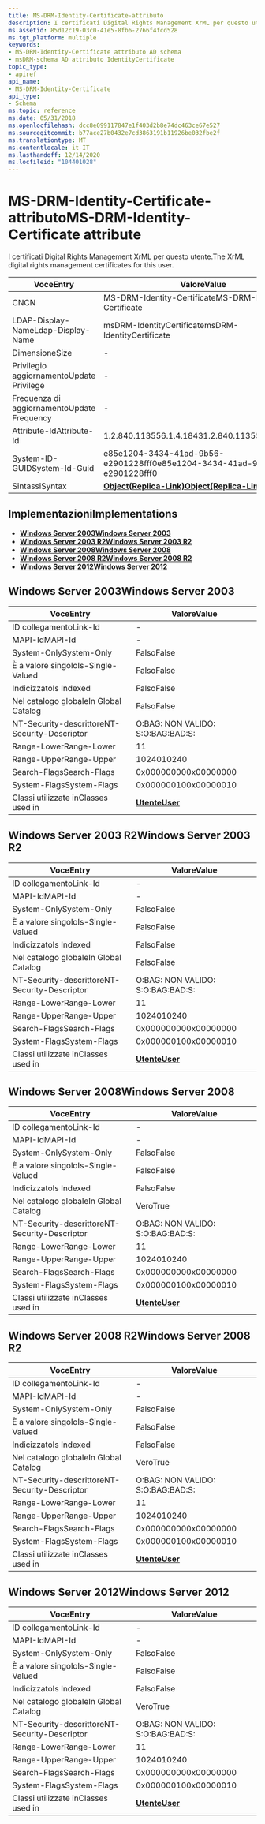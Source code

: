 ```yaml
---
title: MS-DRM-Identity-Certificate-attributo
description: I certificati Digital Rights Management XrML per questo utente.
ms.assetid: 85d12c19-03c0-41e5-8fb6-2766f4fcd528
ms.tgt_platform: multiple
keywords:
- MS-DRM-Identity-Certificate attributo AD schema
- msDRM-schema AD attributo IdentityCertificate
topic_type:
- apiref
api_name:
- MS-DRM-Identity-Certificate
api_type:
- Schema
ms.topic: reference
ms.date: 05/31/2018
ms.openlocfilehash: dcc8e099117847e1f403d2b8e74dc463ce67e527
ms.sourcegitcommit: b77ace27b0432e7cd3863191b11926be032fbe2f
ms.translationtype: MT
ms.contentlocale: it-IT
ms.lasthandoff: 12/14/2020
ms.locfileid: "104401028"
---
```

# <a name="ms-drm-identity-certificate-attribute"></a><span data-ttu-id="b3427-105">MS-DRM-Identity-Certificate-attributo</span><span class="sxs-lookup"><span data-stu-id="b3427-105">MS-DRM-Identity-Certificate attribute</span></span>

<span data-ttu-id="b3427-106">I certificati Digital Rights Management XrML per questo utente.</span><span class="sxs-lookup"><span data-stu-id="b3427-106">The XrML digital rights management certificates for this user.</span></span>



| <span data-ttu-id="b3427-107">Voce</span><span class="sxs-lookup"><span data-stu-id="b3427-107">Entry</span></span> | <span data-ttu-id="b3427-108">Valore</span><span class="sxs-lookup"><span data-stu-id="b3427-108">Value</span></span> |
|-------------------|-------------------------------------------------------|
| <span data-ttu-id="b3427-109">CN</span><span class="sxs-lookup"><span data-stu-id="b3427-109">CN</span></span>                | <span data-ttu-id="b3427-110">MS-DRM-Identity-Certificate</span><span class="sxs-lookup"><span data-stu-id="b3427-110">MS-DRM-Identity-Certificate</span></span>                           |
| <span data-ttu-id="b3427-111">LDAP-Display-Name</span><span class="sxs-lookup"><span data-stu-id="b3427-111">Ldap-Display-Name</span></span> | <span data-ttu-id="b3427-112">msDRM-IdentityCertificate</span><span class="sxs-lookup"><span data-stu-id="b3427-112">msDRM-IdentityCertificate</span></span>                             |
| <span data-ttu-id="b3427-113">Dimensione</span><span class="sxs-lookup"><span data-stu-id="b3427-113">Size</span></span>              | \-                                                    |
| <span data-ttu-id="b3427-114">Privilegio aggiornamento</span><span class="sxs-lookup"><span data-stu-id="b3427-114">Update Privilege</span></span>  | \-                                                    |
| <span data-ttu-id="b3427-115">Frequenza di aggiornamento</span><span class="sxs-lookup"><span data-stu-id="b3427-115">Update Frequency</span></span>  | \-                                                    |
| <span data-ttu-id="b3427-116">Attribute-Id</span><span class="sxs-lookup"><span data-stu-id="b3427-116">Attribute-Id</span></span>      | <span data-ttu-id="b3427-117">1.2.840.113556.1.4.1843</span><span class="sxs-lookup"><span data-stu-id="b3427-117">1.2.840.113556.1.4.1843</span></span>                               |
| <span data-ttu-id="b3427-118">System-ID-GUID</span><span class="sxs-lookup"><span data-stu-id="b3427-118">System-Id-Guid</span></span>    | <span data-ttu-id="b3427-119">e85e1204-3434-41ad-9b56-e2901228fff0</span><span class="sxs-lookup"><span data-stu-id="b3427-119">e85e1204-3434-41ad-9b56-e2901228fff0</span></span>                  |
| <span data-ttu-id="b3427-120">Sintassi</span><span class="sxs-lookup"><span data-stu-id="b3427-120">Syntax</span></span>            | [<span data-ttu-id="b3427-121">**Object(Replica-Link)**</span><span class="sxs-lookup"><span data-stu-id="b3427-121">**Object(Replica-Link)**</span></span>](s-object-replica-link.md) |



## <a name="implementations"></a><span data-ttu-id="b3427-122">Implementazioni</span><span class="sxs-lookup"><span data-stu-id="b3427-122">Implementations</span></span>

-   [<span data-ttu-id="b3427-123">**Windows Server 2003**</span><span class="sxs-lookup"><span data-stu-id="b3427-123">**Windows Server 2003**</span></span>](#windows-server-2003)
-   [<span data-ttu-id="b3427-124">**Windows Server 2003 R2**</span><span class="sxs-lookup"><span data-stu-id="b3427-124">**Windows Server 2003 R2**</span></span>](#windows-server-2003-r2)
-   [<span data-ttu-id="b3427-125">**Windows Server 2008**</span><span class="sxs-lookup"><span data-stu-id="b3427-125">**Windows Server 2008**</span></span>](#windows-server-2008)
-   [<span data-ttu-id="b3427-126">**Windows Server 2008 R2**</span><span class="sxs-lookup"><span data-stu-id="b3427-126">**Windows Server 2008 R2**</span></span>](#windows-server-2008-r2)
-   [<span data-ttu-id="b3427-127">**Windows Server 2012**</span><span class="sxs-lookup"><span data-stu-id="b3427-127">**Windows Server 2012**</span></span>](#windows-server-2012)

## <a name="windows-server-2003"></a><span data-ttu-id="b3427-128">Windows Server 2003</span><span class="sxs-lookup"><span data-stu-id="b3427-128">Windows Server 2003</span></span>



| <span data-ttu-id="b3427-129">Voce</span><span class="sxs-lookup"><span data-stu-id="b3427-129">Entry</span></span> | <span data-ttu-id="b3427-130">Valore</span><span class="sxs-lookup"><span data-stu-id="b3427-130">Value</span></span> |
|------------------------|-----------------------------------|
| <span data-ttu-id="b3427-131">ID collegamento</span><span class="sxs-lookup"><span data-stu-id="b3427-131">Link-Id</span></span>                | \-                                |
| <span data-ttu-id="b3427-132">MAPI-Id</span><span class="sxs-lookup"><span data-stu-id="b3427-132">MAPI-Id</span></span>                | \-                                |
| <span data-ttu-id="b3427-133">System-Only</span><span class="sxs-lookup"><span data-stu-id="b3427-133">System-Only</span></span>            | <span data-ttu-id="b3427-134">Falso</span><span class="sxs-lookup"><span data-stu-id="b3427-134">False</span></span>                             |
| <span data-ttu-id="b3427-135">È a valore singolo</span><span class="sxs-lookup"><span data-stu-id="b3427-135">Is-Single-Valued</span></span>       | <span data-ttu-id="b3427-136">Falso</span><span class="sxs-lookup"><span data-stu-id="b3427-136">False</span></span>                             |
| <span data-ttu-id="b3427-137">Indicizzato</span><span class="sxs-lookup"><span data-stu-id="b3427-137">Is Indexed</span></span>             | <span data-ttu-id="b3427-138">Falso</span><span class="sxs-lookup"><span data-stu-id="b3427-138">False</span></span>                             |
| <span data-ttu-id="b3427-139">Nel catalogo globale</span><span class="sxs-lookup"><span data-stu-id="b3427-139">In Global Catalog</span></span>      | <span data-ttu-id="b3427-140">Falso</span><span class="sxs-lookup"><span data-stu-id="b3427-140">False</span></span>                             |
| <span data-ttu-id="b3427-141">NT-Security-descrittore</span><span class="sxs-lookup"><span data-stu-id="b3427-141">NT-Security-Descriptor</span></span> | <span data-ttu-id="b3427-142">O:BAG: NON VALIDO: S:</span><span class="sxs-lookup"><span data-stu-id="b3427-142">O:BAG:BAD:S:</span></span>                      |
| <span data-ttu-id="b3427-143">Range-Lower</span><span class="sxs-lookup"><span data-stu-id="b3427-143">Range-Lower</span></span>            | <span data-ttu-id="b3427-144">1</span><span class="sxs-lookup"><span data-stu-id="b3427-144">1</span></span>                                 |
| <span data-ttu-id="b3427-145">Range-Upper</span><span class="sxs-lookup"><span data-stu-id="b3427-145">Range-Upper</span></span>            | <span data-ttu-id="b3427-146">10240</span><span class="sxs-lookup"><span data-stu-id="b3427-146">10240</span></span>                             |
| <span data-ttu-id="b3427-147">Search-Flags</span><span class="sxs-lookup"><span data-stu-id="b3427-147">Search-Flags</span></span>           | <span data-ttu-id="b3427-148">0x00000000</span><span class="sxs-lookup"><span data-stu-id="b3427-148">0x00000000</span></span>                        |
| <span data-ttu-id="b3427-149">System-Flags</span><span class="sxs-lookup"><span data-stu-id="b3427-149">System-Flags</span></span>           | <span data-ttu-id="b3427-150">0x00000010</span><span class="sxs-lookup"><span data-stu-id="b3427-150">0x00000010</span></span>                        |
| <span data-ttu-id="b3427-151">Classi utilizzate in</span><span class="sxs-lookup"><span data-stu-id="b3427-151">Classes used in</span></span>        | [<span data-ttu-id="b3427-152">**Utente**</span><span class="sxs-lookup"><span data-stu-id="b3427-152">**User**</span></span>](c-user.md)<br/> |



## <a name="windows-server-2003-r2"></a><span data-ttu-id="b3427-153">Windows Server 2003 R2</span><span class="sxs-lookup"><span data-stu-id="b3427-153">Windows Server 2003 R2</span></span>



| <span data-ttu-id="b3427-154">Voce</span><span class="sxs-lookup"><span data-stu-id="b3427-154">Entry</span></span> | <span data-ttu-id="b3427-155">Valore</span><span class="sxs-lookup"><span data-stu-id="b3427-155">Value</span></span> |
|------------------------|-----------------------------------|
| <span data-ttu-id="b3427-156">ID collegamento</span><span class="sxs-lookup"><span data-stu-id="b3427-156">Link-Id</span></span>                | \-                                |
| <span data-ttu-id="b3427-157">MAPI-Id</span><span class="sxs-lookup"><span data-stu-id="b3427-157">MAPI-Id</span></span>                | \-                                |
| <span data-ttu-id="b3427-158">System-Only</span><span class="sxs-lookup"><span data-stu-id="b3427-158">System-Only</span></span>            | <span data-ttu-id="b3427-159">Falso</span><span class="sxs-lookup"><span data-stu-id="b3427-159">False</span></span>                             |
| <span data-ttu-id="b3427-160">È a valore singolo</span><span class="sxs-lookup"><span data-stu-id="b3427-160">Is-Single-Valued</span></span>       | <span data-ttu-id="b3427-161">Falso</span><span class="sxs-lookup"><span data-stu-id="b3427-161">False</span></span>                             |
| <span data-ttu-id="b3427-162">Indicizzato</span><span class="sxs-lookup"><span data-stu-id="b3427-162">Is Indexed</span></span>             | <span data-ttu-id="b3427-163">Falso</span><span class="sxs-lookup"><span data-stu-id="b3427-163">False</span></span>                             |
| <span data-ttu-id="b3427-164">Nel catalogo globale</span><span class="sxs-lookup"><span data-stu-id="b3427-164">In Global Catalog</span></span>      | <span data-ttu-id="b3427-165">Falso</span><span class="sxs-lookup"><span data-stu-id="b3427-165">False</span></span>                             |
| <span data-ttu-id="b3427-166">NT-Security-descrittore</span><span class="sxs-lookup"><span data-stu-id="b3427-166">NT-Security-Descriptor</span></span> | <span data-ttu-id="b3427-167">O:BAG: NON VALIDO: S:</span><span class="sxs-lookup"><span data-stu-id="b3427-167">O:BAG:BAD:S:</span></span>                      |
| <span data-ttu-id="b3427-168">Range-Lower</span><span class="sxs-lookup"><span data-stu-id="b3427-168">Range-Lower</span></span>            | <span data-ttu-id="b3427-169">1</span><span class="sxs-lookup"><span data-stu-id="b3427-169">1</span></span>                                 |
| <span data-ttu-id="b3427-170">Range-Upper</span><span class="sxs-lookup"><span data-stu-id="b3427-170">Range-Upper</span></span>            | <span data-ttu-id="b3427-171">10240</span><span class="sxs-lookup"><span data-stu-id="b3427-171">10240</span></span>                             |
| <span data-ttu-id="b3427-172">Search-Flags</span><span class="sxs-lookup"><span data-stu-id="b3427-172">Search-Flags</span></span>           | <span data-ttu-id="b3427-173">0x00000000</span><span class="sxs-lookup"><span data-stu-id="b3427-173">0x00000000</span></span>                        |
| <span data-ttu-id="b3427-174">System-Flags</span><span class="sxs-lookup"><span data-stu-id="b3427-174">System-Flags</span></span>           | <span data-ttu-id="b3427-175">0x00000010</span><span class="sxs-lookup"><span data-stu-id="b3427-175">0x00000010</span></span>                        |
| <span data-ttu-id="b3427-176">Classi utilizzate in</span><span class="sxs-lookup"><span data-stu-id="b3427-176">Classes used in</span></span>        | [<span data-ttu-id="b3427-177">**Utente**</span><span class="sxs-lookup"><span data-stu-id="b3427-177">**User**</span></span>](c-user.md)<br/> |



## <a name="windows-server-2008"></a><span data-ttu-id="b3427-178">Windows Server 2008</span><span class="sxs-lookup"><span data-stu-id="b3427-178">Windows Server 2008</span></span>



| <span data-ttu-id="b3427-179">Voce</span><span class="sxs-lookup"><span data-stu-id="b3427-179">Entry</span></span> | <span data-ttu-id="b3427-180">Valore</span><span class="sxs-lookup"><span data-stu-id="b3427-180">Value</span></span> |
|------------------------|-----------------------------------|
| <span data-ttu-id="b3427-181">ID collegamento</span><span class="sxs-lookup"><span data-stu-id="b3427-181">Link-Id</span></span>                | \-                                |
| <span data-ttu-id="b3427-182">MAPI-Id</span><span class="sxs-lookup"><span data-stu-id="b3427-182">MAPI-Id</span></span>                | \-                                |
| <span data-ttu-id="b3427-183">System-Only</span><span class="sxs-lookup"><span data-stu-id="b3427-183">System-Only</span></span>            | <span data-ttu-id="b3427-184">Falso</span><span class="sxs-lookup"><span data-stu-id="b3427-184">False</span></span>                             |
| <span data-ttu-id="b3427-185">È a valore singolo</span><span class="sxs-lookup"><span data-stu-id="b3427-185">Is-Single-Valued</span></span>       | <span data-ttu-id="b3427-186">Falso</span><span class="sxs-lookup"><span data-stu-id="b3427-186">False</span></span>                             |
| <span data-ttu-id="b3427-187">Indicizzato</span><span class="sxs-lookup"><span data-stu-id="b3427-187">Is Indexed</span></span>             | <span data-ttu-id="b3427-188">Falso</span><span class="sxs-lookup"><span data-stu-id="b3427-188">False</span></span>                             |
| <span data-ttu-id="b3427-189">Nel catalogo globale</span><span class="sxs-lookup"><span data-stu-id="b3427-189">In Global Catalog</span></span>      | <span data-ttu-id="b3427-190">Vero</span><span class="sxs-lookup"><span data-stu-id="b3427-190">True</span></span>                              |
| <span data-ttu-id="b3427-191">NT-Security-descrittore</span><span class="sxs-lookup"><span data-stu-id="b3427-191">NT-Security-Descriptor</span></span> | <span data-ttu-id="b3427-192">O:BAG: NON VALIDO: S:</span><span class="sxs-lookup"><span data-stu-id="b3427-192">O:BAG:BAD:S:</span></span>                      |
| <span data-ttu-id="b3427-193">Range-Lower</span><span class="sxs-lookup"><span data-stu-id="b3427-193">Range-Lower</span></span>            | <span data-ttu-id="b3427-194">1</span><span class="sxs-lookup"><span data-stu-id="b3427-194">1</span></span>                                 |
| <span data-ttu-id="b3427-195">Range-Upper</span><span class="sxs-lookup"><span data-stu-id="b3427-195">Range-Upper</span></span>            | <span data-ttu-id="b3427-196">10240</span><span class="sxs-lookup"><span data-stu-id="b3427-196">10240</span></span>                             |
| <span data-ttu-id="b3427-197">Search-Flags</span><span class="sxs-lookup"><span data-stu-id="b3427-197">Search-Flags</span></span>           | <span data-ttu-id="b3427-198">0x00000000</span><span class="sxs-lookup"><span data-stu-id="b3427-198">0x00000000</span></span>                        |
| <span data-ttu-id="b3427-199">System-Flags</span><span class="sxs-lookup"><span data-stu-id="b3427-199">System-Flags</span></span>           | <span data-ttu-id="b3427-200">0x00000010</span><span class="sxs-lookup"><span data-stu-id="b3427-200">0x00000010</span></span>                        |
| <span data-ttu-id="b3427-201">Classi utilizzate in</span><span class="sxs-lookup"><span data-stu-id="b3427-201">Classes used in</span></span>        | [<span data-ttu-id="b3427-202">**Utente**</span><span class="sxs-lookup"><span data-stu-id="b3427-202">**User**</span></span>](c-user.md)<br/> |



## <a name="windows-server-2008-r2"></a><span data-ttu-id="b3427-203">Windows Server 2008 R2</span><span class="sxs-lookup"><span data-stu-id="b3427-203">Windows Server 2008 R2</span></span>



| <span data-ttu-id="b3427-204">Voce</span><span class="sxs-lookup"><span data-stu-id="b3427-204">Entry</span></span> | <span data-ttu-id="b3427-205">Valore</span><span class="sxs-lookup"><span data-stu-id="b3427-205">Value</span></span> |
|------------------------|-----------------------------------|
| <span data-ttu-id="b3427-206">ID collegamento</span><span class="sxs-lookup"><span data-stu-id="b3427-206">Link-Id</span></span>                | \-                                |
| <span data-ttu-id="b3427-207">MAPI-Id</span><span class="sxs-lookup"><span data-stu-id="b3427-207">MAPI-Id</span></span>                | \-                                |
| <span data-ttu-id="b3427-208">System-Only</span><span class="sxs-lookup"><span data-stu-id="b3427-208">System-Only</span></span>            | <span data-ttu-id="b3427-209">Falso</span><span class="sxs-lookup"><span data-stu-id="b3427-209">False</span></span>                             |
| <span data-ttu-id="b3427-210">È a valore singolo</span><span class="sxs-lookup"><span data-stu-id="b3427-210">Is-Single-Valued</span></span>       | <span data-ttu-id="b3427-211">Falso</span><span class="sxs-lookup"><span data-stu-id="b3427-211">False</span></span>                             |
| <span data-ttu-id="b3427-212">Indicizzato</span><span class="sxs-lookup"><span data-stu-id="b3427-212">Is Indexed</span></span>             | <span data-ttu-id="b3427-213">Falso</span><span class="sxs-lookup"><span data-stu-id="b3427-213">False</span></span>                             |
| <span data-ttu-id="b3427-214">Nel catalogo globale</span><span class="sxs-lookup"><span data-stu-id="b3427-214">In Global Catalog</span></span>      | <span data-ttu-id="b3427-215">Vero</span><span class="sxs-lookup"><span data-stu-id="b3427-215">True</span></span>                              |
| <span data-ttu-id="b3427-216">NT-Security-descrittore</span><span class="sxs-lookup"><span data-stu-id="b3427-216">NT-Security-Descriptor</span></span> | <span data-ttu-id="b3427-217">O:BAG: NON VALIDO: S:</span><span class="sxs-lookup"><span data-stu-id="b3427-217">O:BAG:BAD:S:</span></span>                      |
| <span data-ttu-id="b3427-218">Range-Lower</span><span class="sxs-lookup"><span data-stu-id="b3427-218">Range-Lower</span></span>            | <span data-ttu-id="b3427-219">1</span><span class="sxs-lookup"><span data-stu-id="b3427-219">1</span></span>                                 |
| <span data-ttu-id="b3427-220">Range-Upper</span><span class="sxs-lookup"><span data-stu-id="b3427-220">Range-Upper</span></span>            | <span data-ttu-id="b3427-221">10240</span><span class="sxs-lookup"><span data-stu-id="b3427-221">10240</span></span>                             |
| <span data-ttu-id="b3427-222">Search-Flags</span><span class="sxs-lookup"><span data-stu-id="b3427-222">Search-Flags</span></span>           | <span data-ttu-id="b3427-223">0x00000000</span><span class="sxs-lookup"><span data-stu-id="b3427-223">0x00000000</span></span>                        |
| <span data-ttu-id="b3427-224">System-Flags</span><span class="sxs-lookup"><span data-stu-id="b3427-224">System-Flags</span></span>           | <span data-ttu-id="b3427-225">0x00000010</span><span class="sxs-lookup"><span data-stu-id="b3427-225">0x00000010</span></span>                        |
| <span data-ttu-id="b3427-226">Classi utilizzate in</span><span class="sxs-lookup"><span data-stu-id="b3427-226">Classes used in</span></span>        | [<span data-ttu-id="b3427-227">**Utente**</span><span class="sxs-lookup"><span data-stu-id="b3427-227">**User**</span></span>](c-user.md)<br/> |



## <a name="windows-server-2012"></a><span data-ttu-id="b3427-228">Windows Server 2012</span><span class="sxs-lookup"><span data-stu-id="b3427-228">Windows Server 2012</span></span>



| <span data-ttu-id="b3427-229">Voce</span><span class="sxs-lookup"><span data-stu-id="b3427-229">Entry</span></span> | <span data-ttu-id="b3427-230">Valore</span><span class="sxs-lookup"><span data-stu-id="b3427-230">Value</span></span> |
|------------------------|-----------------------------------|
| <span data-ttu-id="b3427-231">ID collegamento</span><span class="sxs-lookup"><span data-stu-id="b3427-231">Link-Id</span></span>                | \-                                |
| <span data-ttu-id="b3427-232">MAPI-Id</span><span class="sxs-lookup"><span data-stu-id="b3427-232">MAPI-Id</span></span>                | \-                                |
| <span data-ttu-id="b3427-233">System-Only</span><span class="sxs-lookup"><span data-stu-id="b3427-233">System-Only</span></span>            | <span data-ttu-id="b3427-234">Falso</span><span class="sxs-lookup"><span data-stu-id="b3427-234">False</span></span>                             |
| <span data-ttu-id="b3427-235">È a valore singolo</span><span class="sxs-lookup"><span data-stu-id="b3427-235">Is-Single-Valued</span></span>       | <span data-ttu-id="b3427-236">Falso</span><span class="sxs-lookup"><span data-stu-id="b3427-236">False</span></span>                             |
| <span data-ttu-id="b3427-237">Indicizzato</span><span class="sxs-lookup"><span data-stu-id="b3427-237">Is Indexed</span></span>             | <span data-ttu-id="b3427-238">Falso</span><span class="sxs-lookup"><span data-stu-id="b3427-238">False</span></span>                             |
| <span data-ttu-id="b3427-239">Nel catalogo globale</span><span class="sxs-lookup"><span data-stu-id="b3427-239">In Global Catalog</span></span>      | <span data-ttu-id="b3427-240">Vero</span><span class="sxs-lookup"><span data-stu-id="b3427-240">True</span></span>                              |
| <span data-ttu-id="b3427-241">NT-Security-descrittore</span><span class="sxs-lookup"><span data-stu-id="b3427-241">NT-Security-Descriptor</span></span> | <span data-ttu-id="b3427-242">O:BAG: NON VALIDO: S:</span><span class="sxs-lookup"><span data-stu-id="b3427-242">O:BAG:BAD:S:</span></span>                      |
| <span data-ttu-id="b3427-243">Range-Lower</span><span class="sxs-lookup"><span data-stu-id="b3427-243">Range-Lower</span></span>            | <span data-ttu-id="b3427-244">1</span><span class="sxs-lookup"><span data-stu-id="b3427-244">1</span></span>                                 |
| <span data-ttu-id="b3427-245">Range-Upper</span><span class="sxs-lookup"><span data-stu-id="b3427-245">Range-Upper</span></span>            | <span data-ttu-id="b3427-246">10240</span><span class="sxs-lookup"><span data-stu-id="b3427-246">10240</span></span>                             |
| <span data-ttu-id="b3427-247">Search-Flags</span><span class="sxs-lookup"><span data-stu-id="b3427-247">Search-Flags</span></span>           | <span data-ttu-id="b3427-248">0x00000000</span><span class="sxs-lookup"><span data-stu-id="b3427-248">0x00000000</span></span>                        |
| <span data-ttu-id="b3427-249">System-Flags</span><span class="sxs-lookup"><span data-stu-id="b3427-249">System-Flags</span></span>           | <span data-ttu-id="b3427-250">0x00000010</span><span class="sxs-lookup"><span data-stu-id="b3427-250">0x00000010</span></span>                        |
| <span data-ttu-id="b3427-251">Classi utilizzate in</span><span class="sxs-lookup"><span data-stu-id="b3427-251">Classes used in</span></span>        | [<span data-ttu-id="b3427-252">**Utente**</span><span class="sxs-lookup"><span data-stu-id="b3427-252">**User**</span></span>](c-user.md)<br/> |



 

 





